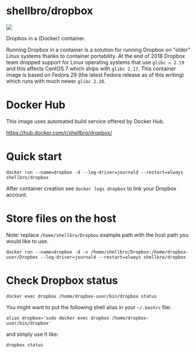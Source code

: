 # shellbro/dropbox

[![](https://img.shields.io/docker/build/shellbro/dropbox.svg)](https://hub.docker.com/r/shellbro/dropbox/)

Dropbox in a (Docker) container.

Running Dropbox in a container is a solution for running Dropbox on "older"
Linux systems thanks to container portability. At the end of 2018 Dropbox team
dropped support for Linux operating systems that use `glibc < 2.19` and this
affects CentOS 7 which ships with `glibc 2.17`. This container image is based on
Fedora 29 (the latest Fedora release as of this writing) which runs with much
newer `glibc 2.28`.

# Docker Hub

This image uses automated build service offered by Docker Hub.

https://hub.docker.com/r/shellbro/dropbox/

# Quick start

```
docker run --name=dropbox -d --log-driver=journald --restart=always shellbro/dropbox
```

After container creation see `docker logs dropbox` to link your Dropbox account.

# Store files on the host

Note: replace `/home/shellbro/Dropbox` example path with the host path you would
like to use.

```
docker run --name=dropbox -d -v /home/shellbro/Dropbox:/home/dropbox-user/Dropbox --log-driver=journald --restart=always shellbro/dropbox
```

# Check Dropbox status

```
docker exec dropbox /home/dropbox-user/bin/dropbox status
```

You might want to put the following shell alias in your `~/.bashrc` file:

```
alias dropbox='sudo docker exec dropbox /home/dropbox-user/bin/dropbox'
```

and simply use it like:

```
dropbox status
```
